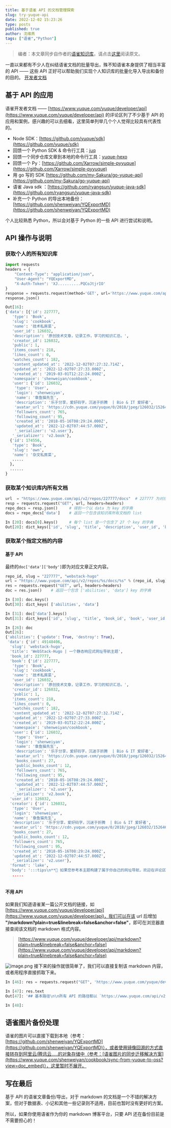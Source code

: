 ```yaml
---
title: 基于语雀 API 的文档管理探索
slug: try-yuque-api
date: 2022-12-02 15:23:26
type: posts
published: true
author: 沈维燕
tags: ["语雀","Python"]
---
```


> 编者：本文章同步自作者的[语雀知识库](https://www.yuque.com/shenweiyan/)，请点击[这里](https://www.yuque.com/shenweiyan/cookbook/try-yuque-api)阅读原文。

一直以来都有不少人在纠结语雀文档的批量导出，殊不知语雀本身提供了相当丰富的 API —— 这些 API 正好可以帮助我们实现个人知识库的批量化导入导出和备份的目的。
[开发者文档](https://www.yuque.com/yuque/developer?view=doc_embed)
## 基于 API 的应用
语雀开发者文档 —— [https://www.yuque.com/yuque/developer/api](https://www.yuque.com/yuque/developer/api) 的评论区列了不少基于 API 的应用和案例，感兴趣的可以去细看，这里简单列举几个个人觉得比较具有代表性的。

- Node SDK：[https://github.com/yuque/sdk](https://github.com/yuque/sdk)
- 回馈一个 Python SDK & 命令行工具：[juq](https://github.com/inhzus/juq)
- 回馈一个同步仓库文章到本地的命令行工具：[yuque-hexo](https://github.com/x-cold/yuque-hexo)
- 回馈一个 Py：[https://github.com/Xarrow/simple-pyyuque](https://github.com/Xarrow/simple-pyyuque)
- 用 go 写的 SDK [https://github.com/my-Sakura/go-yuque-api](https://github.com/my-Sakura/go-yuque-api)
- 语雀 Java sdk ：[https://github.com/ryangsun/yuque-java-sdk](https://github.com/ryangsun/yuque-java-sdk)
- 补充一个 Python 的导出本地备份：[https://github.com/shenweiyan/YQExportMD](https://github.com/shenweiyan/YQExportMD)

个人比较熟悉 Python，所以会对基于 Python 的一些 API 进行尝试和说明。
## API 操作与说明
### 获取个人的所有知识库
```python
import requests
headers = {
	"Content-Type": "application/json",
	"User-Agent": "YQExportMD",
	"X-Auth-Token": 'XJ..........PQCoJtjrIO'
}	
response = requests.request(method='GET', url='https://www.yuque.com/api/v2/users/shenweiyan/repos', headers=headers)
response.json()
```
```python
Out[16]:
{'data': [{'id': 227777,
   'type': 'Book',
   'slug': 'cookbook',
   'name': '技术私房菜',
   'user_id': 126032,
   'description': '原创技术文章，记录工作，学习的知识汇总。',
   'creator_id': 126032,
   'public': 1,
   'items_count': 218,
   'likes_count': 0,
   'watches_count': 182,
   'content_updated_at': '2022-12-02T07:27:32.714Z',
   'updated_at': '2022-12-02T07:27:33.000Z',
   'created_at': '2019-03-01T12:22:24.000Z',
   'namespace': 'shenweiyan/cookbook',
   'user': {'id': 126032,
    'type': 'User',
    'login': 'shenweiyan',
    'name': '章鱼猫先生',
    'description': '乐于分享，爱好码字，沉迷于折腾  | Bio & IT 爱好者',
    'avatar_url': 'https://cdn.yuque.com/yuque/0/2018/jpeg/126032/1526460304504-avatar/f6903e58-a5ec-4c79-9d61-f8c8e0e3f83c.jpeg',
    'followers_count': 765,
    'following_count': 95,
    'created_at': '2018-05-16T08:29:24.000Z',
    'updated_at': '2022-12-02T07:44:57.000Z',
    '_serializer': 'v2.user'},
   '_serializer': 'v2.book'},
  {'id': 174556,
   'type': 'Book',
   'slug': 'own',
   'name': '杂文私房菜',
   .....
  },
  ......
}		  
```
### 获取某个知识库内所有文档
```python
url  = "https://www.yuque.com/api/v2/repos/227777/docs"  # 227777 为对应知识库的 repo_id
resp = requests.request("GET", url, headers=headers)
repo_docs = resp.json()		# 得到一个以 data 为 key 的字典
docs = repo_docs['data']	# 返回一个包含该知识库所有文档的 list
```
```python
In [20]: docs[0].keys()     # 每个 list 是一个包含了 27 个 key 的字典
Out[20]: dict_keys(['id', 'slug', 'title', 'description', 'user_id', 'book_id', 'format', 'public', 'status', 'view_status', 'read_status', 'likes_count', 'read_count', 'comments_count', 'content_updated_at', 'created_at', 'updated_at', 'published_at', 'first_published_at', 'draft_version', 'last_editor_id', 'word_count', 'cover', 'custom_description', 'last_editor', 'book', '_serializer'])
```
### 获取某个指定文档的内容
#### 基于 API
最终的`doc['data']['body']`即为对应文章正文内容。
```python
repo_id, slug = "227777", "webstack-hugo"
url = "https://www.yuque.com/api/v2/repos/%s/docs/%s" % (repo_id, slug)
res = requests.request("GET", url, headers=headers)
doc = res.json() 	# 返回一个包含 ['abilities', 'data'] key 的字典

In [30]: doc.keys()
Out[30]: dict_keys( ['abilities', 'data'] 

In [31]: doc['data'].keys()
Out[31]: dict_keys(['id', 'slug', 'title', 'book_id', 'book', 'user_id', 'creator', 'format', 'body', 'body_draft', 'body_html', 'body_lake', 'body_draft_lake', 'public', 'status', 'view_status', 'read_status', 'likes_count', 'comments_count', 'content_updated_at', 'deleted_at', 'created_at', 'updated_at', 'published_at', 'first_published_at', 'word_count', 'cover', 'description', 'custom_description', 'hits', '_serializer'])				   
```
```python
In [26]: doc
Out[26]:
{'abilities': {'update': True, 'destroy': True},
 'data': {'id': 49148406,
  'slug': 'webstack-hugo',
  'title': 'WebStack-Hugo | 一个静态响应式网址导航主题',
  'book_id': 227777,
  'book': {'id': 227777,
   'type': 'Book',
   'slug': 'cookbook',
   'name': '技术私房菜',
   'user_id': 126032,
   'description': '原创技术文章，记录工作，学习的知识汇总。',
   'creator_id': 126032,
   'public': 1,
   'items_count': 218,
   'likes_count': 0,
   'watches_count': 182,
   'content_updated_at': '2022-12-02T07:27:32.714Z',
   'updated_at': '2022-12-02T07:27:33.000Z',
   'created_at': '2019-03-01T12:22:24.000Z',
   'namespace': 'shenweiyan/cookbook',
   'user': {'id': 126032,
    'type': 'User',
    'login': 'shenweiyan',
    'name': '章鱼猫先生',
    'description': '乐于分享，爱好码字，沉迷于折腾  | Bio & IT 爱好者',
    'avatar_url': 'https://cdn.yuque.com/yuque/0/2018/jpeg/126032/1526460304504-avatar/f6903e58-a5ec-4c79-9d61-f8c8e0e3f83c.jpeg',
    'books_count': 27,
    'public_books_count': 12,
    'followers_count': 765,
    'following_count': 95,
    'created_at': '2018-05-16T08:29:24.000Z',
    'updated_at': '2022-12-02T07:44:57.000Z',
    '_serializer': 'v2.user'},
   '_serializer': 'v2.book'},
  'user_id': 126032,
  'creator': {'id': 126032,
   'type': 'User',
   'login': 'shenweiyan',
   'name': '章鱼猫先生',
   'description': '乐于分享，爱好码字，沉迷于折腾  | Bio & IT 爱好者',
   'avatar_url': 'https://cdn.yuque.com/yuque/0/2018/jpeg/126032/1526460304504-avatar/f6903e58-a5ec-4c79-9d61-f8c8e0e3f83c.jpeg',
   'books_count': 27,
   'public_books_count': 12,
   'followers_count': 765,
   'following_count': 95,
   'created_at': '2018-05-16T08:29:24.000Z',
   'updated_at': '2022-12-02T07:44:57.000Z',
   '_serializer': 'v2.user'},
  'format': 'lake',
  'body': ':::tips\n**📢 如果您参考本主题构建了属于你自己的网址导航，欢迎在评论区留下你网站的访问链接。**\n:::\......
   .....
   
```
#### 不用 API
如果我们知道语雀某一篇公开文档的链接，如 [https://www.yuque.com/yuque/developer/api](https://www.yuque.com/yuque/developer/api)，我们可以在该 url 后增加 **"/markdown?plain=true&linebreak=false&anchor=false"**，即可在浏览器直接查阅该文档的 markdown 格式内容。
> [https://www.yuque.com/yuque/developer/api/markdown?plain=true&linebreak=false&anchor=false](https://www.yuque.com/yuque/developer/api/markdown?plain=true&linebreak=false&anchor=false)

![image.png](https://cos.shenlab.cn/yuque/0/2022/png/126032/1669971411350-a3ecd66d-c480-4f12-aaba-1c63ac20e998.png)
接下来的操作就很简单了，我们可以直接复制该 markdown 内容，或者用程序直接抓取下来。
```python
In [46]: res = requests.request("GET", 'https://www.yuque.com/yuque/developer/api/markdown?plain=true&linebreak=false&anchor=false', headers=headers)

In [47]: res.text
Out[47]: '## 基本路径\n\n所有 API 的路径都以 `https://www.yuque.com/api/v2` 开头。\n空间下访问 API 的域名需要使用空间对应的域名，例如空间域名为 customspace.yuque.com， 则 API 的基础路径为 `https://customspace.yuque.com/api/v2`。\n\n建议开启 follow redirect 能力:\n```bash\n# -L To follow redirect with Curl\ncurl -L -X "POST" "https://www.yuque.com/api/v2/..." \\\n     -H \'User-Agent: your_name\' \\\n     -H \'X-Auth-Token: your_token\' \\\n     -H \'Content-Type: application/json\' \\\n     -d $\'{}\'\n```\n\n## HTTP Verbs\n\n| Verb | Description |\n| --- | --- |\n| GET | 用于获取数据 |\n| POST | 用于创建数据 |\n| PUT | 用于修改部分数据，例如一个文档标题，正文 |\n| DELETE | 用于删除数据 |\n\n\n## HTTP 提交数据说明\n\n当\xa0**POST**,\xa0**PUT**\xa0请求的时候，请确保 Request Content-Type 是 `application/json`\xa0类型。\n\n```json\nreq.Headers.Add("Content-Type", "application/json")\n```\n\n\n## User-Agent Header\n\n为了确保我们能知道访问者是谁，API 要求必须传递 `User-Agent` Header，否则将会拒绝请求。\n\n例如:\n```go\nreq.Headers.Add("User-Agent", "这里可以填应用名称")\n```\n\n## 用户认证\n\n:::info\n语雀所有的开放 API 都需要 Token 验证之后才能访问。\n:::\n\n语雀 API 目前使用 Token 机制来实现用户认证。\n\n你需要在请求的 HTTP Headers 传入 `X-Auth-Token` 带入用户的 Token 信息，用于认证。\n\n获取 Token 可通过点击语雀的个人头像，并进入\xa0[个人设置](/settings/tokens)\xa0页面拿到，如下图：\n![image.png](https://cos.shenlab.cn/yuque/0/2019/png/84145/1556263208113-272c18c0-2608-48b5-81b0-141b49ef432f.png)\xa0标准格式，请按照标准方式进行转换。\n'

In [48]:
```
## 语雀图片备份处理
语雀的图片可以直接下载到本地（参考：[https://github.com/shenweiyan/YQExportMD](https://github.com/shenweiyan/YQExportMD)），或者使用镜像回源的方式直接转存到阿里云/腾讯云.....的对象存储中（参考：[语雀图片的同步迁移解决方案](https://www.yuque.com/shenweiyan/cookbook/sync-from-yuque-to-oss?view=doc_embed)），这里暂时不展开。
## 写在最后
基于 API 的语雀文章备份/导出，对于 markdown 的文档是一个不错的解决方案，但对于数据表、小记和其他一些记录则不适用，目前也暂时没有更好的方案。

所以，如果你使用语雀作为你的 markdown 博客平台，只要 API 还在备份目前是不需要担心的！
